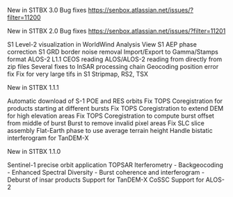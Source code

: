 New in S1TBX 3.0
Bug fixes https://senbox.atlassian.net/issues/?filter=11200

New in S1TBX 2.0
Bug fixes https://senbox.atlassian.net/issues/?filter=11201

S1 Level-2 visualization in WorldWind Analysis View
S1 AEP phase correction
S1 GRD border noise removal
Import/Export to Gamma/Stamps format
ALOS-2 L1.1 CEOS reading
ALOS/ALOS-2 reading from directly from zip files
Several fixes to InSAR processing chain
Geocoding position error fix
Fix for very large tifs in S1 Stripmap, RS2, TSX

New in S1TBX 1.1.1

Automatic download of S-1 POE and RES orbits
Fix TOPS Coregistration for products starting at different bursts
Fix TOPS Coregistration to extend DEM for high elevation areas
Fix TOPS Coregistration to compute burst offset from middle of burst
Burst to remove invalid pixel areas
Fix SLC slice assembly
Flat-Earth phase to use average terrain height
Handle bistatic interferogram for TanDEM-X

New in S1TBX 1.1.0

Sentinel-1 precise orbit application
TOPSAR Iterferometry
	- Backgeocoding
	- Enhanced Spectral Diversity
	- Burst coherence and interferogram
	- Deburst of insar products
Support for TanDEM-X CoSSC
Support for ALOS-2

